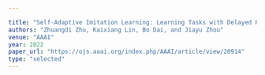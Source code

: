 ```yaml
---

title: "Self-Adaptive Imitation Learning: Learning Tasks with Delayed Rewards from Sub-Optimal Demonstrations."
authors: "Zhuangdi Zhu, Kaixiang Lin, Bo Dai, and Jiayu Zhou"
venue: "AAAI"
year: 2022
paper_url: "https://ojs.aaai.org/index.php/AAAI/article/view/20914"
type: "selected"
---
```

